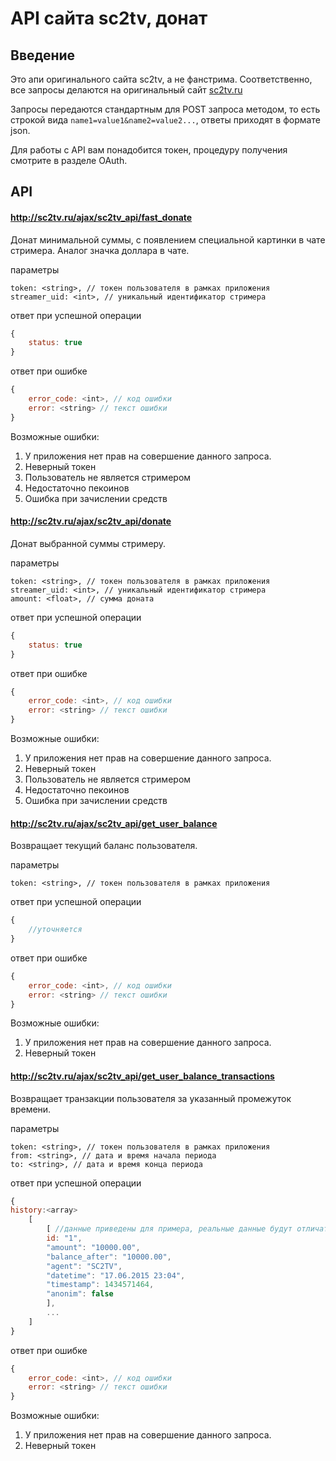 API сайта sc2tv, донат 
======================

## Введение

Это апи оригинального сайта sc2tv, а не фанстрима. Соответственно, все запросы
делаются на оригинальный сайт [sc2tv.ru](http://sc2tv.ru) 

Запросы передаются стандартным для POST запроса методом, то есть строкой вида
```name1=value1&name2=value2...```, ответы приходят в формате json.

Для работы с API вам понадобится токен, процедуру получения смотрите в разделе OAuth.

## API

#### http://sc2tv.ru/ajax/sc2tv_api/fast_donate

Донат минимальной суммы, с появлением специальной картинки в чате стримера. 
Аналог значка доллара в чате.

параметры
```
token: <string>, // токен пользователя в рамках приложения
streamer_uid: <int>, // уникальный идентификатор стримера
```
ответ при успешной операции
```js
{
    status: true
}
```
ответ при ошибке
```js
{
    error_code: <int>, // код ошибки
    error: <string> // текст ошибки
}
```
Возможные ошибки:

1. У приложения нет прав на совершение данного запроса.
2. Неверный токен
3. Пользователь не является стримером
4. Недостаточно пекоинов
5. Ошибка при зачислении средств

#### http://sc2tv.ru/ajax/sc2tv_api/donate

Донат выбранной суммы стримеру.

параметры
```
token: <string>, // токен пользователя в рамках приложения
streamer_uid: <int>, // уникальный идентификатор стримера
amount: <float>, // сумма доната
```
ответ при успешной операции
```js
{
    status: true
}
```
ответ при ошибке
```js
{
    error_code: <int>, // код ошибки
    error: <string> // текст ошибки
}
```
Возможные ошибки:

1. У приложения нет прав на совершение данного запроса.
2. Неверный токен
3. Пользователь не является стримером
4. Недостаточно пекоинов
5. Ошибка при зачислении средств

#### http://sc2tv.ru/ajax/sc2tv_api/get_user_balance

Возвращает текущий баланс пользователя.

параметры
```
token: <string>, // токен пользователя в рамках приложения
```
ответ при успешной операции
```js
{
    //уточняется
}
```
ответ при ошибке
```js
{
    error_code: <int>, // код ошибки
    error: <string> // текст ошибки
}
```
Возможные ошибки:

1. У приложения нет прав на совершение данного запроса.
2. Неверный токен

#### http://sc2tv.ru/ajax/sc2tv_api/get_user_balance_transactions

Возвращает транзакции пользователя за указанный промежуток времени.

параметры
```
token: <string>, // токен пользователя в рамках приложения
from: <string>, // дата и время начала периода
to: <string>, // дата и время конца периода
```
ответ при успешной операции
```js
{
history:<array> 
    [
        [ //данные приведены для примера, реальные данные будут отличаться
        id: "1",
        "amount": "10000.00",
        "balance_after": "10000.00",
        "agent": "SC2TV",
        "datetime": "17.06.2015 23:04",
        "timestamp": 1434571464,
        "anonim": false
        ],
        ...
    ]
}
```
ответ при ошибке
```js
{
    error_code: <int>, // код ошибки
    error: <string> // текст ошибки
}
```
Возможные ошибки:

1. У приложения нет прав на совершение данного запроса.
2. Неверный токен


